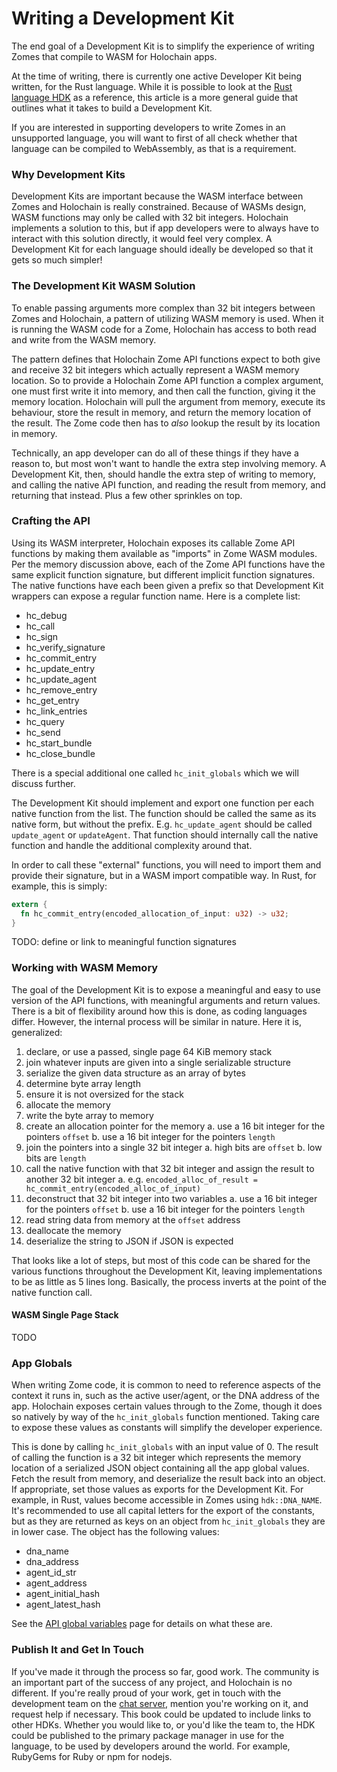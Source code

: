 # Writing a Development Kit

The end goal of a Development Kit is to simplify the experience of writing Zomes that compile to WASM for Holochain apps.

At the time of writing, there is currently one active Developer Kit being written, for the Rust language. While it is possible to look at the [Rust language HDK](https://github.com/holochain/hdk-rust) as a reference, this article is a more general guide that outlines what it takes to build a Development Kit.

If you are interested in supporting developers to write Zomes in an unsupported language, you will want to first of all check whether that language can be compiled to WebAssembly, as that is a requirement.

### Why Development Kits

Development Kits are important because the WASM interface between Zomes and Holochain is really constrained. Because of WASMs design, WASM functions may only be called with 32 bit integers. Holochain implements a solution to this, but if app developers were to always have to interact with this solution directly, it would feel very complex. A Development Kit for each language should ideally be developed so that it gets so much simpler!

### The Development Kit WASM Solution

To enable passing arguments more complex than 32 bit integers between Zomes and Holochain, a pattern of utilizing WASM memory is used. When it is running the WASM code for a Zome, Holochain has access to both read and write from the WASM memory.

The pattern defines that Holochain Zome API functions expect to both give and receive 32 bit integers which actually represent a WASM memory location. So to provide a Holochain Zome API function a complex argument, one must first write it into memory, and then call the function, giving it the memory location. Holochain will pull the argument from memory, execute its behaviour, store the result in memory, and return the memory location of the result. The Zome code then has to *also* lookup the result by its location in memory.

Technically, an app developer can do all of these things if they have a reason to, but most won't want to handle the extra step involving memory. A Development Kit, then, should handle the extra step of writing to memory, and calling the native API function, and reading the result from memory, and returning that instead. Plus a few other sprinkles on top.

### Crafting the API

Using its WASM interpreter, Holochain exposes its callable Zome API functions by making them available as "imports" in Zome WASM modules. Per the memory discussion above, each of the Zome API functions have the same explicit function signature, but different implicit function signatures. The native functions have each been given a prefix so that Development Kit wrappers can expose a regular function name. Here is a complete list:

- hc_debug
- hc_call
- hc_sign
- hc_verify_signature
- hc_commit_entry
- hc_update_entry
- hc_update_agent
- hc_remove_entry
- hc_get_entry
- hc_link_entries
- hc_query
- hc_send
- hc_start_bundle
- hc_close_bundle

There is a special additional one called `hc_init_globals` which we will discuss further.

The Development Kit should implement and export one function per each native function from the list. The function should be called the same as its native form, but without the prefix. E.g. `hc_update_agent` should be called `update_agent` or `updateAgent`. That function should internally call the native function and handle the additional complexity around that.

In order to call these "external" functions, you will need to import them and provide their signature, but in a WASM import compatible way. In Rust, for example, this is simply:
```rust
extern {
  fn hc_commit_entry(encoded_allocation_of_input: u32) -> u32;
}
```

TODO: define or link to meaningful function signatures

### Working with WASM Memory

The goal of the Development Kit is to expose a meaningful and easy to use version of the API functions, with meaningful arguments and return values. There is a bit of flexibility around how this is done, as coding languages differ. However, the internal process will be similar in nature. Here it is, generalized:
1. declare, or use a passed, single page 64 KiB memory stack
2. join whatever inputs are given into a single serializable structure
3. serialize the given data structure as an array of bytes
4. determine byte array length
5. ensure it is not oversized for the stack
6. allocate the memory
7. write the byte array to memory
8. create an allocation pointer for the memory
  a. use a 16 bit integer for the pointers `offset`
  b. use a 16 bit integer for the pointers `length`
9. join the pointers into a single 32 bit integer
  a. high bits are `offset`
  b. low bits are `length`
10. call the native function with that 32 bit integer and assign the result to another 32 bit integer
  a. e.g. `encoded_alloc_of_result = hc_commit_entry(encoded_alloc_of_input)`
11. deconstruct that 32 bit integer into two variables
  a. use a 16 bit integer for the pointers `offset`
  b. use a 16 bit integer for the pointers `length`
12. read string data from memory at the `offset` address
13. deallocate the memory
14. deserialize the string to JSON if JSON is expected

That looks like a lot of steps, but most of this code can be shared for the various functions throughout the Development Kit, leaving implementations to be as little as 5 lines long. Basically, the process inverts at the point of the native function call.

#### WASM Single Page Stack

TODO

### App Globals

When writing Zome code, it is common to need to reference aspects of the context it runs in, such as the active user/agent, or the DNA address of the app. Holochain exposes certain values through to the Zome, though it does so natively by way of the `hc_init_globals` function mentioned. Taking care to expose these values as constants will simplify the developer experience.

This is done by calling `hc_init_globals` with an input value of 0. The result of calling the function is a 32 bit integer which represents the memory location of a serialized JSON object containing all the app global values. Fetch the result from memory, and deserialize the result back into an object. If appropriate, set those values as exports for the Development Kit. For example, in Rust, values become accessible in Zomes using `hdk::DNA_NAME`. It's recommended to use all capital letters for the export of the constants, but as they are returned as keys on an object from `hc_init_globals` they are in lower case. The object has the following values:
- dna_name
- dna_address
- agent_id_str
- agent_address
- agent_initial_hash
- agent_latest_hash

See the [API global variables](/zome/api_globals.html) page for details on what these are.

### Publish It and Get In Touch

If you've made it through the process so far, good work. The community is an important part of the success of any project, and Holochain is no different. If you're really proud of your work, get in touch with the development team on the [chat server](https://chat.holochain.net/appsup/channels/hc-core), mention you're working on it, and request help if necessary. This book could be updated to include links to other HDKs. Whether you would like to, or you'd like the team to, the HDK could be published to the primary package manager in use for the language, to be used by developers around the world. For example, RubyGems for Ruby or npm for nodejs.
